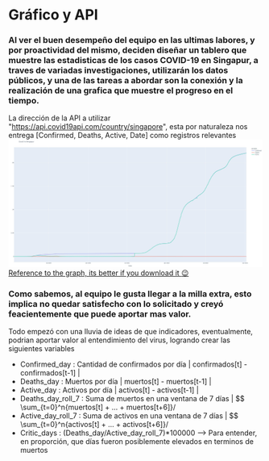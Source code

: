 # Gráfico y API
### Al ver el buen desempeño del equipo en las ultimas labores, y por proactividad del mismo, deciden diseñar un tablero que muestre las estadisticas de los casos COVID-19 en Singapur, a traves de variadas investigaciones, utilizarán los datos públicos, y una de las tareas a abordar son la conexión y la realización de una grafica que muestre el progreso en el tiempo.

La dirección de la API a utilizar "https://api.covid19api.com/country/singapore", esta por naturaleza nos entrega [Confirmed, Deaths, Active, Date] como registros relevantes
![Time_serie](time_serie.jpg "Time Serie")
[Reference to the graph, its better if you download it :wink: ](time_serie.html "download")

### Como sabemos, al equipo le gusta llegar a la milla extra, esto implica no quedar satisfecho con lo solicitado y creyó feacientemente que puede aportar mas valor.

Todo empezó con una lluvia de ideas de que indicadores, eventualmente, podrian aportar valor al entendimiento del virus, logrando crear las siguientes variables
* Confirmed_day : Cantidad de confirmados por día | confirmados[t] - confirmados[t-1] |
* Deaths_day : Muertos por día | muertos[t] - muertos[t-1] |
* Active_day : Activos por día | activos[t] - activos[t-1] |
* Deaths_day_roll_7 : Suma de muertos en una ventana de 7 días | $$ \sum_{t=0}^n{muertos[t] + ... + muertos[t+6]}/
* Active_day_roll_7 : Suma de activos en una ventana de 7 días | $$ \sum_{t=0}^n{activos[t] + ... + activos[t+6]}/
* Critic_days : (Deaths_day/Active_day_roll_7)*100000 --> Para entender, en proporción, que días fueron posiblemente elevados en terminos de muertos
